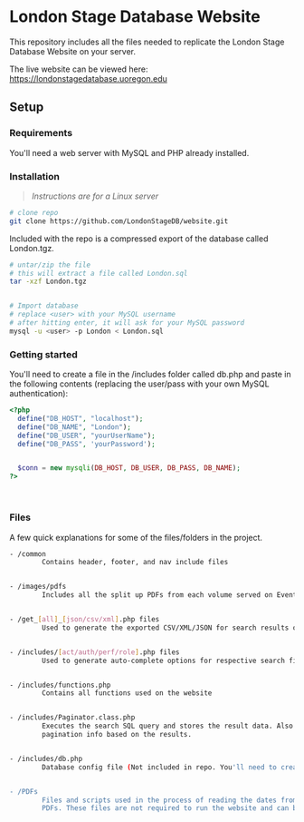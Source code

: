 # London Stage Database Website


This repository includes all the files needed to replicate the London Stage Database Website on your server.


The live website can be viewed here: https://londonstagedatabase.uoregon.edu


## Setup


### Requirements
You'll need a web server with MySQL and PHP already installed. 


### Installation
>*Instructions are for a Linux server*


``` bash
# clone repo
git clone https://github.com/LondonStageDB/website.git
```


Included with the repo is a compressed export of the database called London.tgz. 
``` bash
# untar/zip the file
# this will extract a file called London.sql
tar -xzf London.tgz


# Import database
# replace <user> with your MySQL username
# after hitting enter, it will ask for your MySQL password
mysql -u <user> -p London < London.sql
```


### Getting started


You'll need to create a file in the /includes folder called db.php and paste in the following contents (replacing the user/pass with your own MySQL authentication):


``` php
<?php
  define("DB_HOST", "localhost");
  define("DB_NAME", "London");
  define("DB_USER", "yourUserName");
  define("DB_PASS", 'yourPassword');


  $conn = new mysqli(DB_HOST, DB_USER, DB_PASS, DB_NAME);
?>
```


  


### Files
A few quick explanations for some of the files/folders in the project.
``` bash
- /common
        Contains header, footer, and nav include files


- /images/pdfs
        Includes all the split up PDFs from each volume served on Event pages


- /get_[all]_[json/csv/xml].php files
        Used to generate the exported CSV/XML/JSON for search results or events


- /includes/[act/auth/perf/role].php files
        Used to generate auto-complete options for respective search fields


- /includes/functions.php
        Contains all functions used on the website


- /includes/Paginator.class.php
        Executes the search SQL query and stores the result data. Also generates
        pagination info based on the results.


- /includes/db.php
        Database config file (Not included in repo. You'll need to create your own - see above)


- /PDFs
        Files and scripts used in the process of reading the dates from and splitting up the 
        PDFs. These files are not required to run the website and can be deleted if desired. 
```
